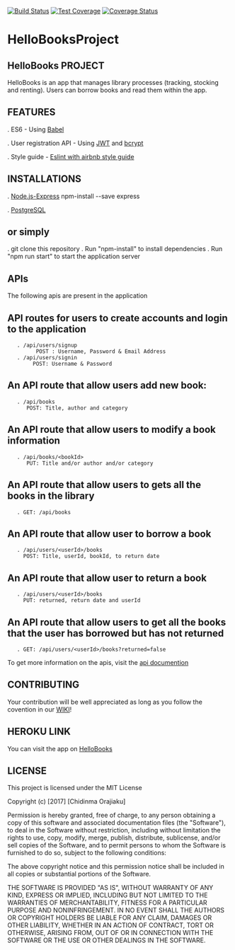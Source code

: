[![Build Status](https://travis-ci.org/ChidinmaOrajiaku/HelloBooksProject.svg?branch=test)](https://travis-ci.org/ChidinmaOrajiaku/HelloBooksProject)
[![Test Coverage](https://api.codeclimate.com/v1/badges/5a0fc5c54d3007c06ed6/test_coverage)](https://codeclimate.com/github/ChidinmaOrajiaku/HelloBooksProject/test_coverage)
[![Coverage Status](https://coveralls.io/repos/github/ChidinmaOrajiaku/HelloBooksProject/badge.svg)](https://coveralls.io/github/ChidinmaOrajiaku/HelloBooksProject)

# HelloBooksProject

## HelloBooks PROJECT
HelloBooks is an app that manages library processes (tracking, stocking and renting). Users can borrow books and read them within the app.

## FEATURES
. ES6 - Using [Babel](https://www.npmjs.com/package/babel)

. User registration API - Using [JWT](https://www.npmjs.com/package/jsonwebtoken) and [bcrypt](https://www.npmjs.com/package/bcrypt)

. Style guide - [Eslint with airbnb style guide](https://www.npmjs.com/package/eslint-config-airbnb)

## INSTALLATIONS
. [Node.js-Express](https://docs.npmjs.com/getting-started/installing-node)
    npm-install --save express
    
. [PostgreSQL](https://www.postgresql.org/download/)
## or simply 
. git clone this repository
. Run "npm-install" to install dependencies
. Run "npm run start" to start the application server

## APIs
The following apis are present in the application

 ## API routes for users to create accounts and login to the application
       . /api/users/signup
             POST : Username, Password & Email Address     
       . /api/users/signin
            POST: Username & Password
 ## An API route that allow users add new book: 
       . /api/books
          POST: Title, author and category
 ## An API route that allow users to modify a book information
       . /api/books/<bookId>
          PUT: Title and/or author and/or category
 ## An API route that allow users to gets all the books in the library
       . GET: /api/books
## An API route that allow user to borrow a book
       . /api/users/<userId>/books
         POST: Title, userId, bookId, to return date
## An API route that allow user to return a book
       . /api/users/<userId>/books
         PUT: returned, return date and userId
## An API route that allow users to get all the books that the user has borrowed but has not returned
       . GET: /api/users/<userId>/books?returned=false
       
To get more information on the apis, visit the [api documention](https://chidinmaorajiaku.github.io/slate)
       
## CONTRIBUTING
Your contribution will be well appreciated as long as you follow the covention in our [WIKI](https://github.com/ChidinmaOrajiaku/HelloBooksProject/wiki)!

## HEROKU LINK
You can visit the app on [HelloBooks](https://hello-books-bootcamp.herokuapp.com)

## LICENSE
This project is licensed under the MIT License

Copyright (c) [2017] [Chidinma Orajiaku]

Permission is hereby granted, free of charge, to any person obtaining a copy
of this software and associated documentation files (the "Software"), to deal
in the Software without restriction, including without limitation the rights
to use, copy, modify, merge, publish, distribute, sublicense, and/or sell
copies of the Software, and to permit persons to whom the Software is
furnished to do so, subject to the following conditions:

The above copyright notice and this permission notice shall be included in all
copies or substantial portions of the Software.

THE SOFTWARE IS PROVIDED "AS IS", WITHOUT WARRANTY OF ANY KIND, EXPRESS OR
IMPLIED, INCLUDING BUT NOT LIMITED TO THE WARRANTIES OF MERCHANTABILITY,
FITNESS FOR A PARTICULAR PURPOSE AND NONINFRINGEMENT. IN NO EVENT SHALL THE
AUTHORS OR COPYRIGHT HOLDERS BE LIABLE FOR ANY CLAIM, DAMAGES OR OTHER
LIABILITY, WHETHER IN AN ACTION OF CONTRACT, TORT OR OTHERWISE, ARISING FROM,
OUT OF OR IN CONNECTION WITH THE SOFTWARE OR THE USE OR OTHER DEALINGS IN THE
SOFTWARE.
